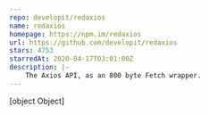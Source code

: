```yaml
---
repo: developit/redaxios
name: redaxios
homepage: https://npm.im/redaxios
url: https://github.com/developit/redaxios
stars: 4753
starredAt: 2020-04-17T03:01:00Z
description: |-
    The Axios API, as an 800 byte Fetch wrapper.
---
```


[object Object]
